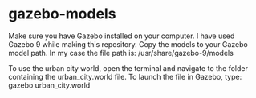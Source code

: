 # gazebo-models

Make sure you have Gazebo installed on your computer. I have used Gazebo 9 while making this repository. 
Copy the models to your Gazebo model path. In my case the file path is:
/usr/share/gazebo-9/models

To use the urban city world, open the terminal and navigate to the folder containing the urban_city.world file.
To launch the file in Gazebo, type:
gazebo urban_city.world
